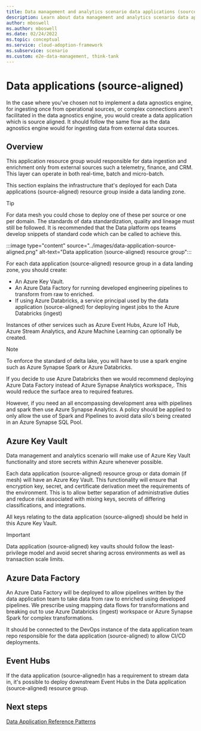 ```yaml
---
title: Data management and analytics scenario data applications (source-aligned)
description: Learn about data management and analytics scenario data applications (source-aligned) in Azure.
author: mboswell
ms.author: mboswell
ms.date: 02/24/2022
ms.topic: conceptual
ms.service: cloud-adoption-framework
ms.subservice: scenario
ms.custom: e2e-data-management, think-tank
---
```


# Data applications (source-aligned)

In the case where you've chosen not to implement a data agnostics engine, for ingesting once from operational sources, or complex connections aren't facilitated in the data agnostics engine, you would create a data application which is source aligned. It should follow the same flow as the data agnostics engine would for ingesting data from external data sources.

## Overview

This application resource group would responsible for data ingestion and enrichment only from external sources such a telemetry, finance, and CRM. This layer can operate in both real-time, batch and micro-batch.

This section explains the infrastructure that's deployed for each Data applications (source-aligned) resource group inside a data landing zone.

> [!TIP]
> For data mesh you could chose to deploy one of these per source or one per domain. The standards of data standardization, quality and lineage must still be followed. It is recommended that the Data platform ops teams develop snippets of standard code which can be called to achieve this.

:::image type="content" source="../images/data-application-source-aligned.png" alt-text="Data application  (source-aligned) resource group":::

For each data application (source-aligned) resource group in a data landing zone, you should create:

- An Azure Key Vault.
- An Azure Data Factory for running developed engineering pipelines to transform from raw to enriched.
- If using Azure Databricks, a service principal used by the data application (source-aligned) for deploying ingest jobs to the Azure Databricks (ingest)

Instances of other services such as Azure Event Hubs, Azure IoT Hub, Azure Stream Analytics, and Azure Machine Learning can optionally be created.

> [!NOTE]
> To enforce the standard of delta lake, you will have to use a spark engine such as Azure Synapse Spark or Azure Databricks.
>
> If you decide to use Azure Databricks then we would recommend deploying Azure Data Factory instead of Azure Synapse Analytics workspace,. This would reduce the surface area to required features.
>
> However, if you need an all encompassing development area with pipelines and spark then use Azure Synapse Analytics. A policy should be applied to only allow the use of Spark and Pipelines to avoid data silo's being created in an Azure Synapse SQL Pool.

## Azure Key Vault

Data management and analytics scenario will make use of Azure Key Vault functionality and store secrets within Azure whenever possible.

Each data application (source-aligned) resource group or data domain (if mesh) will have an Azure Key Vault. This functionality will ensure that encryption key, secret, and certificate derivation meet the requirements of the environment. This is to allow better separation of administrative duties and reduce risk associated with mixing keys, secrets of differing classifications, and integrations.

All keys relating to the data application (source-aligned) should be held in this Azure Key Vault.

> [!IMPORTANT]
> Data application (source-aligned) key vaults should follow the least-privilege model and avoid secret sharing across environments as well as transaction scale limits.

## Azure Data Factory

An Azure Data Factory will be deployed to allow pipelines written by the data application team to take data from raw to enriched using developed pipelines. We prescribe using mapping data flows for transformations and breaking out to use Azure Databricks (ingest) workspace or Azure Synapse Spark for complex transformations.

It should be connected to the DevOps instance of the data application team repo responsible for the data application (source-aligned) to allow CI/CD deployments.

## Event Hubs

If the data application (source-aligned)n has a requirement to stream data in, it's possible to deploy downstream Event Hubs in the Data application (source-aligned) resource group.

## Next steps

[Data Application Reference Patterns](data-reference-patterns.md)
